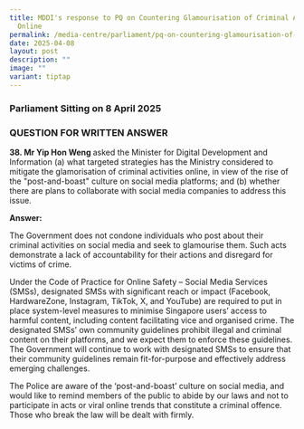 ```yaml
---
title: MDDI's response to PQ on Countering Glamourisation of Criminal Activities
  Online
permalink: /media-centre/parliament/pq-on-countering-glamourisation-of-criminal-activities-online/
date: 2025-04-08
layout: post
description: ""
image: ""
variant: tiptap
---
```

<h3>Parliament Sitting on 8 April 2025</h3>
<h3>QUESTION FOR WRITTEN ANSWER</h3>
<p><strong>38. Mr Yip Hon Weng </strong>asked the Minister for Digital Development
and Information (a) what targeted strategies has the Ministry considered
to mitigate the glamorisation of criminal activities online, in view of
the rise of the "post-and-boast" culture on social media platforms; and
(b) whether there are plans to collaborate with social media companies
to address this issue.</p>
<p><strong>Answer:</strong>
</p>
<p>The Government does not condone individuals who post about their criminal
activities on social media and seek to glamourise them. Such acts demonstrate
a lack of accountability for their actions and disregard for victims of
crime.</p>
<p>Under the Code of Practice for Online Safety – Social Media Services (SMSs),
designated SMSs with significant reach or impact (Facebook, HardwareZone,
Instagram, TikTok, X, and YouTube) are required to put in place system-level
measures to minimise Singapore users’ access to harmful content, including
content facilitating vice and organised crime. The designated SMSs’ own
community guidelines prohibit illegal and criminal content on their platforms,
and we expect them to enforce these guidelines. The Government will continue
to work with designated SMSs to ensure that their community guidelines
remain fit-for-purpose and effectively address emerging challenges.</p>
<p>The Police are aware of the ‘post-and-boast’ culture on social media,
and would like to remind members of the public to abide by our laws and
not to participate in acts or viral online trends that constitute a criminal
offence. Those who break the law will be dealt with firmly.</p>